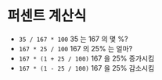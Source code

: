 # 퍼센트 계산식

- `35 / 167 * 100` 35 는 167 의 몇 %?
- `167 * 25 / 100` 167 의 25% 는 얼마?
- `167 * (1 + 25 / 100)` 167 을 25% 증가시킴
- `167 * (1 - 25 / 100)` 167 을 25% 감소시킴


